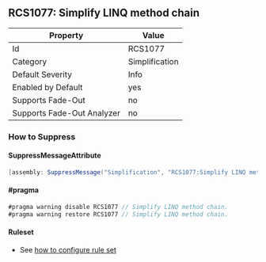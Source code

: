 ## RCS1077: Simplify LINQ method chain

Property | Value
--- | --- 
Id | RCS1077
Category | Simplification
Default Severity | Info
Enabled by Default | yes
Supports Fade-Out | no
Supports Fade-Out Analyzer | no

### How to Suppress

#### SuppressMessageAttribute

```csharp
[assembly: SuppressMessage("Simplification", "RCS1077:Simplify LINQ method chain.", Justification = "<Pending>")]
```

#### \#pragma

```csharp
#pragma warning disable RCS1077 // Simplify LINQ method chain.
#pragma warning restore RCS1077 // Simplify LINQ method chain.
```

#### Ruleset

* See [how to configure rule set](../HowToConfigureAnalyzers.md)

